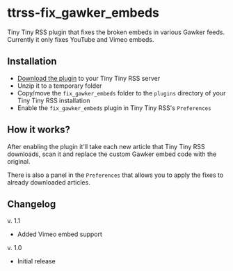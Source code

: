 # ttrss-fix_gawker_embeds
Tiny Tiny RSS plugin that fixes the broken embeds in various Gawker feeds. Currently it only fixes YouTube and Vimeo embeds.

## Installation
* [Download the plugin](https://github.com/nowotny/ttrss-fix_gawker_embeds/archive/master.zip) to your Tiny Tiny RSS server
* Unzip it to a temporary folder
* Copy/move the `fix_gawker_embeds` folder to the `plugins` directory of your Tiny Tiny RSS installation
* Enable the `fix_gawker_embeds` plugin in Tiny Tiny RSS's `Preferences`

## How it works?
After enabling the plugin it'll take each new article that Tiny Tiny RSS downloads, scan it and replace the custom Gawker embed code with the original.

There is also a panel in the `Preferences` that allows you to apply the fixes to already downloaded articles.

## Changelog
v. 1.1
* Added Vimeo embed support

v. 1.0
* Initial release
